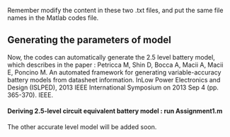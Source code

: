 Remember modify the content in these two .txt files, and put the same file names in the Matlab codes file. 

## Generating the parameters of model

Now, the codes can automatically generate the 2.5 level battery model, which describes in the paper : Petricca M, Shin D, Bocca A, Macii A, Macii E, Poncino M. An automated framework for generating variable-accuracy battery models from datasheet information. InLow Power Electronics and Design (ISLPED), 2013 IEEE International Symposium on 2013 Sep 4 (pp. 365-370). IEEE. 

#### Deriving 2.5-level circuit equivalent battery model : run Assignment1.m

The other accurate level model will be added soon.
